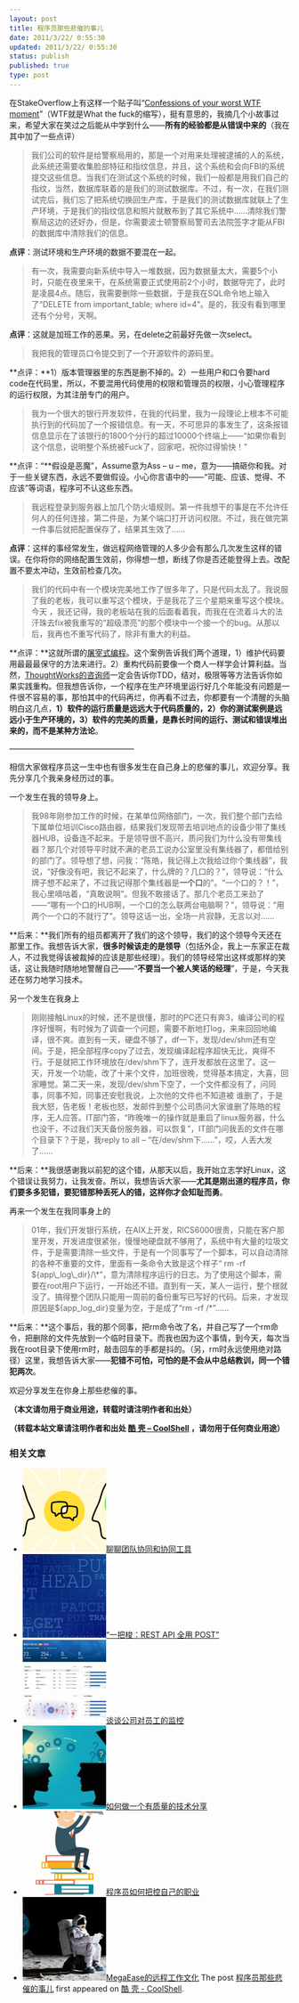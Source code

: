 ```yaml
---
layout: post
title: 程序员那些悲催的事儿
date: 2011/3/22/ 0:55:30
updated: 2011/3/22/ 0:55:30
status: publish
published: true
type: post
---
```


在StakeOverflow上有这样一个贴子叫“[Confessions of your worst WTF moment](http://stackoverflow.com/questions/63668/confessions-of-your-worst-wtf-moment "Confessions of your worst WTF moment")”（WTF就是What the fuck的缩写），挺有意思的，我摘几个小故事过来，希望大家在笑过之后能从中学到什么——**所有的经验都是从错误中来的**（我在其中加了一些点评）



> 我们公司的软件是给警察局用的，那是一个对用来处理被逮捕的人的系统，此系统还需要收集脸部特征和指纹信息，并且，这个系统和会向FBI的系统提交这些信息。当我们在测试这个系统的时候，我们一般都是用我们自己的指纹，当然，数据库联着的是我们的测试数据库。不过，有一次，在我们测试完后，我们忘了把系统切换回生产库，于是我们的测试数据库就联上了生产环境，于是我们的指纹信息和照片就散布到了其它系统中……清除我们警察局这边的还好办，但是，你需要波士顿警察局警司去法院签字才能从FBI的数据库中清除我们的信息。
> 
> 


**点评**：测试环境和生产环境的数据不要混在一起。



> 有一次，我需要向新系统中导入一堆数据，因为数据量太大，需要5个小时，只能在夜里来干，在系统需要正式使用前2个小时，数据导完了，此时是凌晨4点。随后，我需要删除一些数据，于是我在SQL命令地上输入了“DELETE from important\_table; where id=4”。是的，我没有看到哪里还有个分号，天啊。
> 
> 


**点评**：这就是加班工作的恶果。另，在delete之前最好先做一次select。



> 我把我的管理员口令提交到了一个开源软件的源码里。
> 
> 


**点评：**1）版本管理器里的东西是删不掉的。2）一些用户和口令要hard code在代码里，所以，不要混用代码使用的权限和管理员的权限，小心管理程序的运行权限，为其注册专门的用户。




> 我为一个很大的银行开发软件，在我的代码里，我为一段理论上根本不可能执行到的代码加了一个报错信息。有一天，不可思异的事发生了，这条报错信息显示在了该银行的1800个分行的超过10000个终端上——“如果你看到这个信息，说明整个系统被Fuck了，回家吧，祝你过得愉快！”
> 
> 


**点评：“**假设是恶魔”，Assume意为Ass – u – me，意为——搞砸你和我。对于一些关键东西，永远不要做假设。小心你言语中的——“可能、应该、觉得、不应该”等词语，程序可不认这些东西。



> 我远程登录到服务器上加几个防火墙规则。第一件我想干的事是在不允许任何人的任何连接，第二件是，为某个端口打开访问权限。不过，我在做完第一件事后就把配置保存了，结果其生效了……
> 
> 


**点评**：这样的事经常发生，做远程网络管理的人多少会有那么几次发生这样的错误。在你将你的网络配置生效前，你得想一想，断线了你是否还能登得上去。改配置不要太冲动，生效前检查几次。



> 我们的代码中有一个模块完美地工作了很多年了，只是代码太乱了。我说服了我的老板，我可以重写这个模块，于是我花了三个星期来重写这个模块。今天 ，我还记得，我的老板站在我的后面看着我，而我在在流着斗大的法汗珠去fix被我重写的“超级漂亮”的那个模块中一个接一个的bug。从那以后，我再也不重写代码了，除非有重大的利益。
> 
> 


**点评：**这就所谓的[屠宰式编程](https://coolshell.cn/articles/2058.html "各种流行的编程风格")。这个案例告诉我们两个道理，1）维护代码要用最最最保守的方法来进行。2）重构代码前要像一个商人一样学会计算利益。当然，[ThoughtWorks的咨询师](https://coolshell.cn/articles/3745.html "再谈敏捷和ThoughtWorks中国咨询师")一定会告诉你TDD，结对，极限等等方法告诉你如果实践重构。但我想告诉你，一个程序在生产环境里运行好几个年能没有问题是一件很不容易的事，那怕其中的代码再烂，你再看不过去，你都要有一个清醒的头脑明白这几点，**1）软件的运行质量是远远大于代码质量的，2）你的测试案例是远远小于生产环境的，3）软件的完美的质量，是靠长时间的运行、测试和错误堆出来的，而不是某种方法论**。


————————————————


相信大家做程序员这一生中也有很多发生在自己身上的悲催的事儿，欢迎分享。我先分享几个我亲身经历过的事。


一个发生在我的领导身上。



> 我98年刚参加工作的时候，在某单位网络部门，一次，我们整个部门去给下属单位培训Cisco路由器，结果我们发现带去培训地点的设备少带了集线器HUB，设备连不起来。于是领导很不高兴，质问我们为什么没有带集线器？那几个对领导平时就不满的老员工说办公室里没有集线器了，都借给别的部门了。领导想了想，问我：“陈皓，我记得上次我给过你个集线器”，我说，“好像没有吧，我记不起来了，什么牌的？几口的？”，领导说：“什么牌子想不起来了，不过我记得那个集线器是**一个口**的”。“一个口的？！”，我心里嘀咕着，“真敢说啊”。但我不敢接话了。那几个老员工来劲了——“哪有一个口的HUB啊，一个口的怎么联两台电脑啊？”，领导说：“用两个一个口的不就行了”。领导这话一出，全场一片寂静，无言以对……
> 
> 


**后来：**我们所有的组员都离开了我们的这个领导，我们的这个领导今天还在那里工作。我想告诉大家，**很多时候该走的是领导**（包括外企，我上一东家正在裁人，不过我觉得该被裁掉的应该是那些经理）。我们的领导经常出这样或那样的笑话，这让我随时随地地警醒自己——“**不要当一个被人笑话的经理**”，于是，今天我还在努力地学习技术。


另一个发生在我身上



> 刚刚接触Linux的时候，还不是很懂，那时的PC还只有奔3，编译公司的程序好慢啊，有时候为了调查一个问题，需要不断地打log，来来回回地编译，很不爽。直到有一天，硬盘不够了，df一下，发现/dev/shm还有空间。于是，把全部程序copy了过去，发现编译起程序超快无比，爽得不行。于是就把工作环境放在/dev/shm下了，连开发都放在这里了。这一天，开发一个功能，改了十来个文件，加班很晚，觉得基本搞定，大喜，回家睡觉。第二天一来，发现/dev/shm下空了，一个文件都没有了，问同事，同事不知，同事还安慰我说，上次他的文件也不知道被 谁删了，于是我大怒，告老板！老板也怒，发邮件到整个公司质问大家谁删了陈皓的程序，无人应答。IT部门答，“昨晚唯一的操作就是重启了linux服务器，什么也没干，不过我们天天备份服务器，可以恢复”，IT部门问我丢的文件在哪个目录下？于是，我reply to all – “在/dev/shm下……”，哎，人丢大发了……
> 
> 


**后来：**我很感谢我以前犯的这个错，从那天以后，我开始立志学好Linux，这个错误让我努力，让我发奋。所以，我想告诉大家——**尤其是刚出道的程序员，你们要多多犯错，要犯错那种丢死人的错，这样你才会知耻而勇**。


再来一个发生在我同事身上的



> 01年，我们开发银行系统，在AIX上开发，RICS6000很贵，只能在客户那里开发，开发进度很紧张，慢慢地硬盘就不够用了，系统中有大量的垃圾文件，于是需要清除一些文件，于是有一个同事写了一个脚本，可以自动清除的各种不重要的文件，里面有一条命令大致是这个样子“ rm -rf ${app\_log\_dir}/\*”，意为清除程序运行的日志。为了使用这个脚本，需要在root用户下运行，一开始还不错。直到有一天，某人一运行，整个根就没了。搞得整个团队只能用一周前的备份重写已写好的代码。后来，才发现原因是${app\_log\_dir}变量为空，于是成了“rm -rf /\*”……
> 
> 


**后来：**这个事后，我的那个同事，把rm命令改了名，并自己写了一个rm命令，把删除的文件先放到一个临时目录下。而我也因为这个事情，到今天，每次当我在root目录下使用rm时，敲击回车的手都是抖的。（另，rm时永远使用绝对路径）这里，我想告诉大家——**犯错不可怕，可怕的是不会从中总结教训，同一个错犯两次**。


欢迎分享发生在你身上那些悲催的事。


**（本文请勿用于商业用途，转载时请注明作者和出处）**



**（转载本站文章请注明作者和出处 [酷 壳 – CoolShell](https://coolshell.cn/) ，请勿用于任何商业用途）**



### 相关文章

* [![聊聊团队协同和协同工具](../wp-content/uploads/2022/10/communication-150x150.png)](https://coolshell.cn/articles/22298.html)[聊聊团队协同和协同工具](https://coolshell.cn/articles/22298.html)
* [![“一把梭：REST API 全用 POST”](../wp-content/uploads/2022/02/http_method-150x150.png)](https://coolshell.cn/articles/22173.html)[“一把梭：REST API 全用 POST”](https://coolshell.cn/articles/22173.html)
* [![谈谈公司对员工的监控](../wp-content/uploads/2022/02/monitoring-150x150.jpeg)](https://coolshell.cn/articles/22157.html)[谈谈公司对员工的监控](https://coolshell.cn/articles/22157.html)
* [![如何做一个有质量的技术分享](../wp-content/uploads/2021/07/knowledge_sharing-300x169-1-150x150.jpeg)](https://coolshell.cn/articles/21589.html)[如何做一个有质量的技术分享](https://coolshell.cn/articles/21589.html)
* [![程序员如何把控自己的职业](../wp-content/uploads/2020/08/programmer.01-e1596792460687-150x150.png)](https://coolshell.cn/articles/20977.html)[程序员如何把控自己的职业](https://coolshell.cn/articles/20977.html)
* [![MegaEase的远程工作文化](../wp-content/uploads/2020/01/remote-150x150.jpg)](https://coolshell.cn/articles/20765.html)[MegaEase的远程工作文化](https://coolshell.cn/articles/20765.html)
The post [程序员那些悲催的事儿](https://coolshell.cn/articles/3980.html) first appeared on [酷 壳 - CoolShell](https://coolshell.cn).
